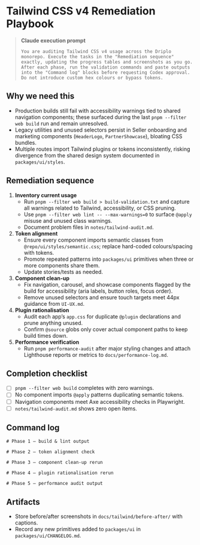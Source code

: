 # Tailwind CSS v4 Remediation Playbook

> **Claude execution prompt**  
> ```
> You are auditing Tailwind CSS v4 usage across the Driplo monorepo. Execute the tasks in the "Remediation sequence" exactly, updating the progress tables and screenshots as you go. After each phase, run the validation commands and paste outputs into the "Command log" blocks before requesting Codex approval. Do not introduce custom hex colours or bypass tokens.
> ```

## Why we need this
- Production builds still fail with accessibility warnings tied to shared navigation components; these surfaced during the last `pnpm --filter web build` run and remain unresolved.  
- Legacy utilities and unused selectors persist in Seller onboarding and marketing components (`HeaderLogo`, `PartnerShowcase`), bloating CSS bundles.  
- Multiple routes import Tailwind plugins or tokens inconsistently, risking divergence from the shared design system documented in `packages/ui/styles`.

## Remediation sequence
1. **Inventory current usage**  
   - Run `pnpm --filter web build > build-validation.txt` and capture all warnings related to Tailwind, accessibility, or CSS pruning.  
   - Use `pnpm --filter web lint -- --max-warnings=0` to surface `@apply` misuse and unused class warnings.  
   - Document problem files in `notes/tailwind-audit.md`.
2. **Token alignment**  
   - Ensure every component imports semantic classes from `@repo/ui/styles/semantic.css`; replace hard-coded colours/spacing with tokens.  
   - Promote repeated patterns into `packages/ui` primitives when three or more components share them.  
   - Update stories/tests as needed.
3. **Component clean-up**  
   - Fix navigation, carousel, and showcase components flagged by the build for accessibility (aria labels, button roles, focus order).  
   - Remove unused selectors and ensure touch targets meet 44px guidance from `UI-UX.md`.
4. **Plugin rationalisation**  
   - Audit each app’s `app.css` for duplicate `@plugin` declarations and prune anything unused.  
   - Confirm `@source` globs only cover actual component paths to keep build times down.
5. **Performance verification**  
   - Run `pnpm performance-audit` after major styling changes and attach Lighthouse reports or metrics to `docs/performance-log.md`.

## Completion checklist
- [ ] `pnpm --filter web build` completes with zero warnings.  
- [ ] No component imports `@apply` patterns duplicating semantic tokens.  
- [ ] Navigation components meet Axe accessibility checks in Playwright.  
- [ ] `notes/tailwind-audit.md` shows zero open items.

## Command log
```text
# Phase 1 – build & lint output

```
```text
# Phase 2 – token alignment check

```
```text
# Phase 3 – component clean-up rerun

```
```text
# Phase 4 – plugin rationalisation rerun

```
```text
# Phase 5 – performance audit output

```

## Artifacts
- Store before/after screenshots in `docs/tailwind/before-after/` with captions.  
- Record any new primitives added to `packages/ui` in `packages/ui/CHANGELOG.md`.

